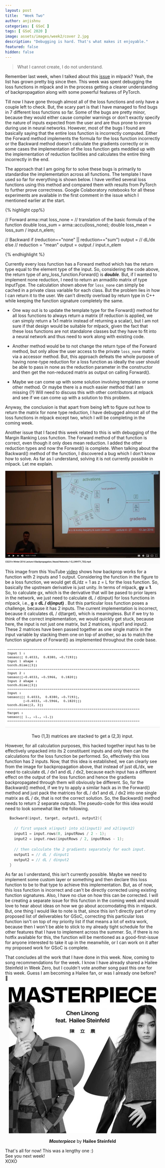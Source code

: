 ```yaml
---
layout: post
title:  "Week Two"
author: anjishnu
categories: [ GSoC ]
tags: [ GSoC 2020 ]
image: assets/images/week2/cover 2.jpg
description: "Debugging is hard. That's what makes it enjoyable."
featured: false
hidden: false
---
```


> What I cannot create, I do not understand.

Remember last week, when I talked about this
[issue](https://github.com/mlpack/mlpack/issues/2444) in mlpack? Yeah, the list
has grown pretty big since then. This week was spent debugging the loss
functions in mlpack and in the process getting a clearer understanding of
backpropagation along with some powerful features of PyTorch.

Till now I have gone through almost all of the loss functions and only have a
couple left to check. But, the scary part is that I have managed to find bugs in
7 different loss functions so far. Some of the bugs are pretty minor, because
they would either cause compiler warnings or don't exactly specify the nature of
inputs expected from the user and are thus prone to errors during use in neural
networks. However, most of the bugs I found are basically saying that the entire
loss function is incorrectly computed. Either the Forward method implements the
formula for the loss function incorrectly or the Backward method doesn't
calculate the gradients correctly or in some cases the implementation of the
loss function gets meddled up with the implementation of reduction facilities
and calculates the entire thing incorrectly in the end.

The approach that I am going for to solve these bugs is primarily to standardise
the implementation across all functions. The template I have used so far for
everything is shown below. I have verified several loss functions using this
method and compared them with results from PyTorch to further prove correctness.
Google Colaboratory notebooks for all these experiments are available in the
first comment in the issue which I mentioned earlier at the start.

{% highlight cpp%}

  // Forward
  arma::mat loss_none = // translation of the basic formula of the function
  double loss_sum = arma::accu(loss_none);
  double loss_mean = loss_sum / input.n_elem;

  // Backward
  if (reduction=="none" || reduction=="sum")
    output = // dL/dx
  else // reduction = "mean"
    output = output / input.n_elem

{% endhighlight %}

Currently every loss function has a Forward method which has the return type
equal to the element type of the input. So, considering the code above, the
return type of any_loss_function.Forward() is ***double***. But, if I wanted to
implement none reduction, I need to return an armadillo matrix of type
InputType. The calculation shown above for ```loss_none``` can simply be cached
in a private class variable for each class. But the problem lies in how I can
return it to the user. We can't directly overload by return type in C++ while
keeping the function signature completely the same.

- One way out is to update the template type for the Forward() method for all
  loss functions to always return a matrix (if reduction is applied, we can
  simply return a 1x1 matrix instead of returning a scalar), but I am not sure
  if that design would be suitable for mlpack, given the fact that these loss
  functions are not standalone classes but they have to fit into a neural
  network and thus need to work along with existing code.

- Another method would be to not change the return type of the Forward method,
  but only allow the user access to the  private ```loss_none``` matrix via a accessor
  method. But, this approach defeats the whole purpose of having none-type
  reduction for a loss function as ideally the user should be able to pass in
  none as the reduction parameter in the constructor and then get the
  non-reduced matrix as output on calling Forward().

- Maybe we can come up with some solution involving templates or some other
  method. Or maybe there is a much easier method that I am missing (?)
  Will need to discuss this with other contributors at mlpack and see if we can
  come up with a solution to this problem.

Anyway, the conclusion is that apart from being left to figure out how to return
the matrix for none type reduction, I have debugged almost all of the loss
functions in mlpack except two, which I will be completing in the coming week.

Another issue that I faced this week related to this is with debugging
of the Margin Ranking Loss function. The Forward method of that function is
correct, even though it only does mean reduction. I added the other reduction
types and now the Forward() is complete. When talking about the Backward()
method of the function, I discovered a bug which I don't know how to solve. As
far as I understand, solving it is not currently possible in mlpack. Let me
explain.

<div align="center">
<img src="../assets/images/week2/backprop.jpg">
<p></p>
</div>

This image from this YouTube [video](https://youtu.be/GZTvxoSHZIo)
shows how backprop works for a function with 2 inputs and 1 output.
Considering the function in the figure to be a loss function, we would get dL/dz
= 1 as z = L for the loss function. So, basically the upstream derivative is
just unity. In terms of mlpack, **gy = 1**. So, to calculate gx, which is the
derivative that will be pased to prior layers in the network, we just need to
calculate dL / d(input) for loss functions in mlpack, i.e., **g = dL / d(input)**
. But this particular loss function poses a challenge, because it has 2 inputs.
The current implementation is incorrect, because it calculates dL / d(target),
which is meaningless. But if we try to think of the correct implementation, we
would quickly get stuck, because here, the input is not just one matrix, but 2
matrices, input1 and input2. These 2 matrices have been passed together as one
single matrix in the input variable by stacking them one on top of another, so
as to match the function signature of Forward() as implemented throughout the
code base.

<div align="center">
<img src="../assets/images/week2/margin ranking loss.png">
<p>Two (1,3) matrices are stacked to get a (2,3) input.</p>
</div>

However, for all calculation purposes, this hacked together input has to be
effectively unpacked into its 2 constituent inputs and only then can the
calculations for the loss function be performed. So, effectively this loss
function has 2 inputs. Now, that this idea is established, we can clearly see
from the image for backpropagation above, that instead of just dL/dx, we need to
calculate dL / dx1 and dL / dx2, because each input has a different effect on
the output of the loss function and hence the gradients backpropagated through
them will obviously be different. So, for the Backward() method, if we try to
apply a similar hack as in the Forward() method and just pack the matrices for
dL / dx1 and dL / dx2 into one single matrix as dL / dx, that is not the correct
solution. So, the Backward() method needs to return 2 separate outputs. The
pseudo-code for this idea would need to look somewhat like the following.

```cpp
  Backward(input, target, output1, output2){

    // first unpack x(input) into x1(input1) and x2(input2)
    input1 = input.rows(0, inputRows / 2 - 1);
    input2 = input.rows(inputRows / 2, inputRows - 1);

    // then calculate the 2 gradients separately for each input.
    output1 = // dL / dinput1
    output2 = // dL / dinput2
  }
```

As far as I understand, this isn't currently possible. Maybe we need to
implement some custom layer or something and then declare this loss function to
be to that type to achieve this implementation. But, as of now, this loss
function is incorrect and can't be directly corrected using existing function
signatures. Also, I have no clue on how this can be corrected. I will be
creating a separate issue for this function in the coming week and would love to
hear about ideas on how we go about accomodating this in mlpack. But, one thing
I would like to note is that, since this isn't directly part of my proposed list
of deliverables for GSoC, correcting this particular loss function isn't on top
of my priority list if that means a lot of extra work, because then I won't be
able to stick to my already tight schedule for the other features that I have to
implement across the summer. So, if there is no hotfix available for this, the
function will be mentioned as a good-first-issue for anyone interested to take
it up in the meanwhile, or I can work on it after my proposed work for GSoC is
complete.

That concludes all the work that I have done in this week.
Now, coming to song recommendations for the week. I know I have already shared a
Hailee Steinfeld in Week Zero, but I couldn't vote another song past this one
for this week. Guess I am becoming a Hailee fan, or was I already one before? 🤭

<div align="center">
<img src="../assets/images/week2/masterpiece.jpg">
<p><b><i>Masterpiece</i></b> by <b>Hailee Steinfeld</b></p>
</div>

That's all for now! This was a lengthy one :) <br>
See you next week!<br>
XOXO
